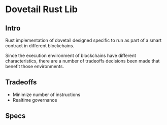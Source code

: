# Dovetail Rust Lib

## Intro

Rust implementation of dovetail designed specific to run as part of a smart contract in different blockchains.

Since the execution environment of blockchains have different characteristics, there are a number of tradeoffs decisions been made that benefit those environments. 

## Tradeoffs

- Minimize number of instructions
- Realtime governance

## Specs
